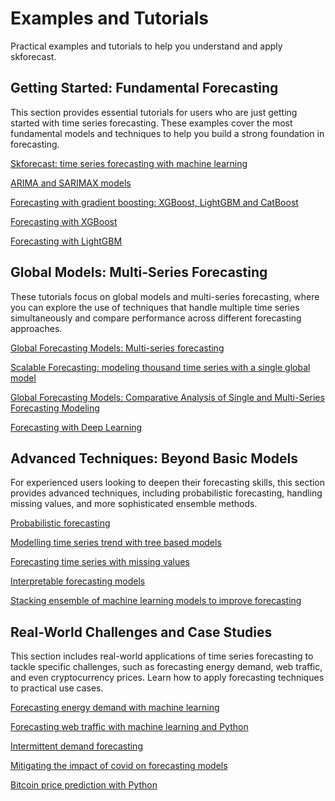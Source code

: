 <script src="https://kit.fontawesome.com/d20edc211b.js" crossorigin="anonymous"></script>

# Examples and Tutorials

Practical examples and tutorials to help you understand and apply skforecast.

## Getting Started: Fundamental Forecasting

This section provides essential tutorials for users who are just getting started with time series forecasting. These examples cover the most fundamental models and techniques to help you build a strong foundation in forecasting.

<i class="fa-duotone fa-chart-line fa" style="font-size: 25px; color:#1DA1F2;"></i>  [Skforecast: time series forecasting with machine learning](https://www.cienciadedatos.net/documentos/py27-time-series-forecasting-python-scikitlearn.html)

<i class="fa-solid fa-arrow-trend-up" style="color: #E60023;"></i> [ARIMA and SARIMAX models](https://www.cienciadedatos.net/documentos/py51-arima-sarimax-models-python.html)

<i class="fa-solid fa-sitemap fa" style="font-size: 25px; color:#00cc99;"></i> [Forecasting with gradient boosting: XGBoost, LightGBM and CatBoost](https://www.cienciadedatos.net/documentos/py39-forecasting-time-series-with-skforecast-xgboost-lightgbm-catboost.html)

<i class="fa-solid fa-diagram-project fa-rotate-90" style="font-size: 25px; color:#74C0FC;"></i> [Forecasting with XGBoost](https://www.cienciadedatos.net/documentos/py56-forecasting-time-series-with-xgboost.html)

<i class="fa-solid fa-diagram-project fa-rotate-90" style="font-size: 25px; color:#76b644;"></i> [Forecasting with LightGBM](https://www.cienciadedatos.net/documentos/py58-forecasting-time-series-with-lightgbm.html)


## Global Models: Multi-Series Forecasting

These tutorials focus on global models and multi-series forecasting, where you can explore the use of techniques that handle multiple time series simultaneously and compare performance across different forecasting approaches.

<i class="fa-duotone fa-water fa" style="font-size: 25px; color:teal;"></i> [Global Forecasting Models: Multi-series forecasting](https://www.cienciadedatos.net/documentos/py44-multi-series-forecasting-skforecast.html)

<i class="fa-solid fa-stairs" style="font-size: 25px; color:#B197FC;"></i> [Scalable Forecasting: modeling thousand time series with a single global model](https://www.cienciadedatos.net/documentos/py59-scalable-forecasting-model.html)

<i class="fa-solid fa-globe" style="font-size: 25px; color:#6b8e23;"></i> [Global Forecasting Models: Comparative Analysis of Single and Multi-Series Forecasting Modeling](https://www.cienciadedatos.net/documentos/py53-global-forecasting-models.html)

<i class="fa-solid fa-layer-group" style="color: #001633;"></i> [Forecasting with Deep Learning](https://cienciadedatos.net/documentos/py54-forecasting-with-deep-learning)


## Advanced Techniques: Beyond Basic Models

For experienced users looking to deepen their forecasting skills, this section provides advanced techniques, including probabilistic forecasting, handling missing values, and more sophisticated ensemble methods.

<i class="fa-light fa-chart-line fa" style="font-size: 25px; color:#f26e1d;"></i>  [Probabilistic forecasting](https://www.cienciadedatos.net/documentos/py42-probabilistic-forecasting.html)

<i class="fa-solid fa-arrow-trend-up" style="color: #fbbb09;"></i> [Modelling time series trend with tree based models](https://www.cienciadedatos.net/documentos/py49-modelling-time-series-trend-with-tree-based-models.html)

<i class="fa-solid fa-magnifying-glass" style="font-size: 25px; color:purple;"></i> [Forecasting time series with missing values](https://www.cienciadedatos.net/documentos/py46-forecasting-time-series-missing-values.html)

<i class="fa-solid fa-chart-gantt" style="color: #ff004f;"></i> [Interpretable forecasting models](https://www.cienciadedatos.net/documentos/py57-interpretable-forecasting-models.html)

<i class="fa-solid fa-cubes-stacked fa-rotate-180" style="color: #c15d0b;"></i> [Stacking ensemble of machine learning models to improve forecasting](https://cienciadedatos.net/documentos/py52-stacking-ensemble-models-forecasting.html)


## Real-World Challenges and Case Studies

This section includes real-world applications of time series forecasting to tackle specific challenges, such as forecasting energy demand, web traffic, and even cryptocurrency prices. Learn how to apply forecasting techniques to practical use cases.

<i class="fa-duotone fa-lightbulb fa" style="font-size: 25px; color:#fcea2b;"></i> [Forecasting energy demand with machine learning](https://www.cienciadedatos.net/documentos/py29-forecasting-electricity-power-demand-python.html)

<i class="fa-duotone fa-rss fa" style="font-size: 25px; color:#666666;"></i> [Forecasting web traffic with machine learning and Python](https://www.cienciadedatos.net/documentos/py37-forecasting-web-traffic-machine-learning.html)

<i class="fa-solid fa-wave-square" style="color: #fbbb09;"></i> [Intermittent demand forecasting](https://www.cienciadedatos.net/documentos/py48-intermittent-demand-forecasting.html)

<i class="fa-solid fa-virus-covid" style="font-size: 25px; color:red;"></i> [Mitigating the impact of covid on forecasting models](https://www.cienciadedatos.net/documentos/py45-weighted-time-series-forecasting.html)

<i class="fa-brands fa-bitcoin fa" style="font-size: 25px; color:#f7931a;"></i> [Bitcoin price prediction with Python](https://www.cienciadedatos.net/documentos/py41-forecasting-cryptocurrency-bitcoin-machine-learning-python.html)
